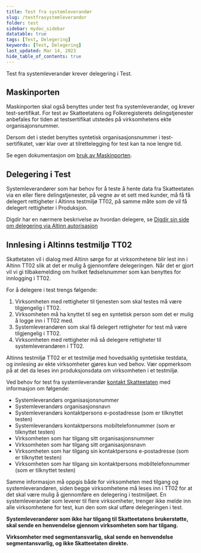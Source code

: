 ```yaml
---
title: Test fra systemleverandør
slug: /testfrasystemleverandor
folder: test
sidebar: mydoc_sidebar
datatable: true
tags: [Test, Delegering]
keywords: [Test, Delegering]
last_updated: Mar 14, 2023
hide_table_of_contents: true
---
```

<summary>Test fra systemleverandør krever delegering i Test.</summary>

## Maskinporten

Maskinporten skal også benyttes under test fra systemleverandør, og krever test-sertifikat. For test av Skatteetatens og Folkeregisterets delingstjenester anbefales for tiden at testsertifikat utstedes på virksomhetens ekte organisajonsnummer.

Dersom det i stedet benyttes syntetisk organisasjonsnummer i test-sertifikatet, vær klar over at tilrettelegging for test kan ta noe lengre tid.

Se egen dokumentasjon om [bruk av Maskinporten](../om/sikkerhet.md).

## Delegering i Test

Systemleverandører som har behov for å teste å hente data fra Skatteetaten via en eller flere delingstjenester, på vegne av et sett med kunder, må få få delegert rettigheter i Altinns testmiljø TT02, på samme måte som de vil få delegert rettigheter i Produksjon.

Digdir har en nærmere beskrivelse av hvordan delegere, se [Digdir sin side om delegering via Altinn autorisasjon](https://docs.digdir.no/docs/Maskinporten/maskinporten_guide_apikonsument#bruke-delegering-via-altinn-autorisasjon)

## Innlesing i Altinns testmiljø TT02

Skattetaten vil i dialog med Altinn sørge for at virksomhetene blir lest inn i Altinn TT02 slik at det er mulig å gjennomføre delegeringen. Når det er gjort vil vi gi tilbakemelding om hvilket fødselsnummer som kan benyttes for innlogging i TT02.

For å delegere i test trengs følgende:
1. Virksomheten med rettigheter til tjenesten som skal testes må være tilgjengelig i TT02.
2. Virksomheten må ha knyttet til seg en syntetisk person som det er mulig å logge inn i TT02 med.
3. Systemleverandøren som skal få delegert rettigheter for test må være tilgjengelig i TT02.
4. Virksomheten med rettigheter må så delegere rettigheter til systemleverandøren i TT02.

Altinns testmiljø TT02 er et testmiljø med hovedsaklig syntetiske testdata, og innlesing av ekte virksomheter gjøres kun ved behov. Vær oppmerksom på at det da leses inn produksjonsdata om virksomheten i et testmiljø.

Ved behov for test fra systemleverandør [kontakt Skatteetaten](https://www.skatteetaten.no/deling/kontakt/) med informasjon om følgende:
* Systemleverandørs organisasjonsnummer
*	Systemleverandørs organisasjonsnavn
*	Systemleverandørs kontaktpersons e-postadresse (som er tilknyttet testen)
*	Systemleverandørs kontaktpersons mobiltelefonnummer (som er tilknyttet testen)
*	Virksomheten som har tilgang sitt organisasjonsnummer
*	Virksomheten som har tilgang sitt organisasjonsnavn
*	Virksomheten som har tilgang sin kontaktpersons e-postadresse (som er tilknyttet testen)
*	Virksomheten som har tilgang sin kontaktpersons mobiltelefonnummer (som er tilknyttet testen)

Samme informasjon må oppgis både for virksomheten med tilgang og systemleverandøren, siden begge virksomhetene må leses inn i TT02 for at det skal være mulig å gjennomføre en delegering i testmiljøet. En systemleverandør som leverer til flere virksomheter, trenger ikke melde inn alle virksomhetene for test, kun den som skal utføre delegeringen i test.

**Systemleverandører som ikke har tilgang til Skatteetatens brukerstøtte, skal sende en henvendelse gjennom virksomheten som har tilgang.**

**Virksomheter med segmentansvarlig, skal sende en henvendelse segmentansvarlig, og ikke Skatteetaten direkte.**



